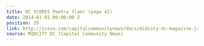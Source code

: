 ```yaml
---
title: DC SCORES Poetry Slam! (page 42)
date: 2014-01-01 00:00:00 Z
position: 25
link: http://issuu.com/capitalcommunitynews/docs/midcity-dc-magazine-january-2014
source: MIDCITY DC (Capital Community News)
---
```


